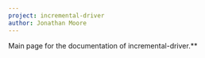 ```yaml
---
project: incremental-driver
author: Jonathan Moore
---
```


Main page for the documentation of incremental-driver.**